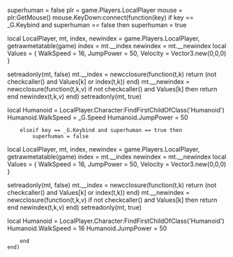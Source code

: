 
superhuman = false
	plr = game.Players.LocalPlayer
	mouse = plr:GetMouse()
	mouse.KeyDown:connect(function(key)
		if key == _G.Keybind and superhuman == false then
			superhuman = true

local LocalPlayer, mt, index, newindex = game.Players.LocalPlayer, getrawmetatable(game)
index = mt.__index
newindex = mt.__newindex
local Values = {
   WalkSpeed = 16,
   JumpPower = 50,
   Velocity = Vector3.new(0,0,0)
}

setreadonly(mt, false)
mt.__index = newcclosure(function(t,k)
   return (not checkcaller() and Values[k] or index(t,k))
end)
mt.__newindex = newcclosure(function(t,k,v)
   if not checkcaller() and Values[k] then return end
   newindex(t,k,v)
end)
setreadonly(mt, true)

local Humanoid = LocalPlayer.Character:FindFirstChildOfClass('Humanoid')
Humanoid.WalkSpeed = _G.Speed
Humanoid.JumpPower = 50

		elseif key == _G.Keybind and superhuman == true then
			superhuman = false

local LocalPlayer, mt, index, newindex = game.Players.LocalPlayer, getrawmetatable(game)
index = mt.__index
newindex = mt.__newindex
local Values = {
   WalkSpeed = 16,
   JumpPower = 50,
   Velocity = Vector3.new(0,0,0)
}

setreadonly(mt, false)
mt.__index = newcclosure(function(t,k)
   return (not checkcaller() and Values[k] or index(t,k))
end)
mt.__newindex = newcclosure(function(t,k,v)
   if not checkcaller() and Values[k] then return end
   newindex(t,k,v)
end)
setreadonly(mt, true)

local Humanoid = LocalPlayer.Character:FindFirstChildOfClass('Humanoid')
Humanoid.WalkSpeed = 16
Humanoid.JumpPower = 50

		end
	end)
